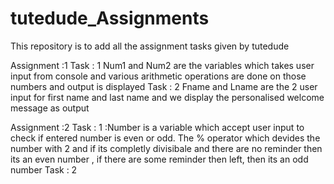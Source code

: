 # tutedude_Assignments
This repository is to add all the assignment tasks given by tutedude

Assignment :1 
Task : 1 Num1 and Num2 are the variables which takes user input from console and various arithmetic operations are done on those numbers and output is displayed
Task : 2 Fname and Lname are the 2 user input for first name and last name and we display the personalised welcome message as output

Assignment :2
Task : 1 :Number is a variable which accept user input to check if entered number is even or odd.
The % operator which devides the number with 2 and if its completly divisibale and there are no reminder then its an even number , if there are some reminder then left, then its an odd number
Task : 2
